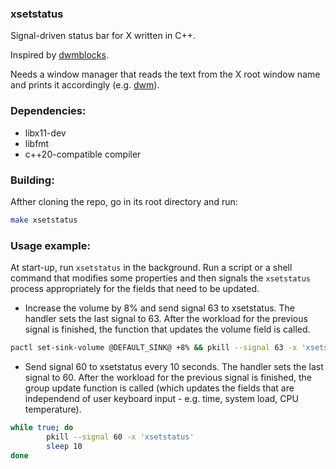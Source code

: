 ### xsetstatus
Signal-driven status bar for X written in C++.

Inspired by [dwmblocks](https://github.com/torrinfail/dwmblocks).

Needs a window manager that reads the text from the X root window name and prints it accordingly (e.g. [dwm](https://dwm.suckless.org/)).

### Dependencies:
+ libx11-dev
+ libfmt
+ c++20-compatible compiler

### Building:

Afther cloning the repo, go in its root directory and run:

```bash
make xsetstatus
```

### Usage example:

At start-up, run ```xsetstatus``` in the background. Run a script or a shell command that modifies some properties and then signals the ```xsetstatus``` process appropriately for the fields that need to be updated.

* Increase the volume by 8% and send signal 63 to xsetstatus. The handler sets the last signal to 63. After the workload for the previous signal is finished, the function that updates the volume field is called.
```bash
pactl set-sink-volume @DEFAULT_SINK@ +8% && pkill --signal 63 -x 'xsetstatus'
```

* Send signal 60 to xsetstatus every 10 seconds. The handler sets the last signal to 60. After the workload for the previous signal is finished, the group update function is called (which updates the fields that are independend of user keyboard input - e.g. time, system load, CPU temperature).
```bash
while true; do
        pkill --signal 60 -x 'xsetstatus'
        sleep 10
done
```

